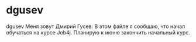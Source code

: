 # dgusev
dgusev
Меня зовут Дмирий Гусев. 
В этом файле я сообщаю, что начал обучаться на курсе Job4j.
Планирую к июню закончить начальный курс.
